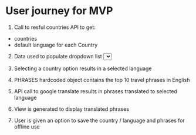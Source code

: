 # User journey for MVP

1. Call to resful countries API to get:
  - countries
  - default language for each Country

2. Data used to populate dropdown list <select> 

3. Selecting a country option results in a selected language

4. PHRASES hardcoded object contains the top 10 travel phrases in English

5. API call to google translate results in phrases translated to selected language

6. View is generated to display translated phrases

7. User is given an option to save the country / language and phrases for offline use
